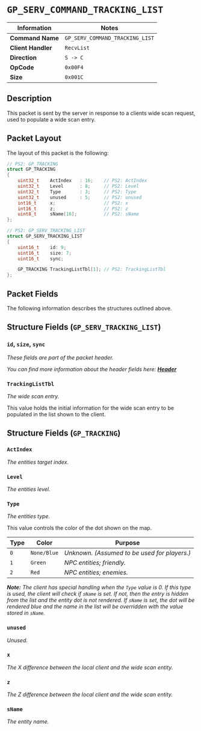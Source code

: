 # `GP_SERV_COMMAND_TRACKING_LIST`

| Information               | Notes |
|---                        |---    |
| **Command Name**          | `GP_SERV_COMMAND_TRACKING_LIST` |
| **Client Handler**        | `RecvList` |
| **Direction**             | `S -> C` |
| **OpCode**                | `0x00F4` |
| **Size**                  | `0x001C` |

## Description

This packet is sent by the server in response to a clients wide scan request, used to populate a wide scan entry.

## Packet Layout

The layout of this packet is the following:

```cpp
// PS2: GP_TRACKING
struct GP_TRACKING
{
    uint32_t    ActIndex   : 16;    // PS2: ActIndex
    uint32_t    Level      : 8;     // PS2: Level
    uint32_t    Type       : 3;     // PS2: Type
    uint32_t    unused     : 5;     // PS2: unused
    int16_t     x;                  // PS2: x
    int16_t     z;                  // PS2: z
    uint8_t     sName[16];          // PS2: sName
};

// PS2: GP_SERV_TRACKING_LIST
struct GP_SERV_TRACKING_LIST
{
    uint16_t    id: 9;
    uint16_t    size: 7;
    uint16_t    sync;

    GP_TRACKING TrackingListTbl[1]; // PS2: TrackingListTbl
};
```

## Packet Fields

The following information describes the structures outlined above.

## Structure Fields (`GP_SERV_TRACKING_LIST`)

### `id`, `size`, `sync`

_These fields are part of the packet header._

_You can find more information about the header fields here: [**Header**](/world/HEADER.md)_

### `TrackingListTbl`

_The wide scan entry._

This value holds the initial information for the wide scan entry to be populated in the list shown to the client.

## Structure Fields (`GP_TRACKING`)

### `ActIndex`

_The entities target index._

### `Level`

_The entities level._

### `Type`

_The entities type._

This value controls the color of the dot shown on the map.

| Type | Color | Purpose |
| --- | --- | --- |
| `0` | `None/Blue` | _Unknown. (Assumed to be used for players.)_ |
| `1` | `Green`     | _NPC entities; friendly._ |
| `2` | `Red`       | _NPC entities; enemies._ |

_**Note:** The client has special handling when the `Type` value is 0. If this type is used, the client will check if `sName` is set. If not, then the entry is hidden from the list and the entity dot is not rendered. If `sName` is set, the dot will be rendered blue and the name in the list will be overridden with the value stored in `sName`._

### `unused`

_Unused._

### `x`

_The X difference between the local client and the wide scan entity._

### `z`

_The Z difference between the local client and the wide scan entity._

### `sName`

_The entity name._
